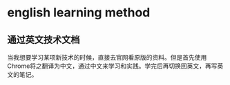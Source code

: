 # english learning method

## 通过英文技术文档

当我想要学习某项新技术的时候，直接去官网看原版的资料。但是首先使用Chrome将之翻译为中文，通过中文来学习和实践。学完后再切换回英文，再写英文的笔记。